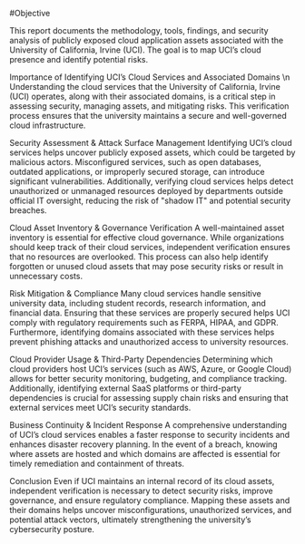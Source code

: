 #Objective

This report documents the methodology, tools, findings, and security analysis of publicly exposed cloud application assets associated with the University of California, Irvine (UCI). The goal is to map UCI’s cloud presence and identify potential risks.

Importance of Identifying UCI’s Cloud Services and Associated Domains \n
Understanding the cloud services that the University of California, Irvine (UCI) operates, along with their associated domains, is a critical step in assessing security, managing assets, and mitigating risks. This verification process ensures that the university maintains a secure and well-governed cloud infrastructure.

Security Assessment & Attack Surface Management
Identifying UCI’s cloud services helps uncover publicly exposed assets, which could be targeted by malicious actors. Misconfigured services, such as open databases, outdated applications, or improperly secured storage, can introduce significant vulnerabilities. Additionally, verifying cloud services helps detect unauthorized or unmanaged resources deployed by departments outside official IT oversight, reducing the risk of "shadow IT" and potential security breaches.

Cloud Asset Inventory & Governance Verification
A well-maintained asset inventory is essential for effective cloud governance. While organizations should keep track of their cloud services, independent verification ensures that no resources are overlooked. This process can also help identify forgotten or unused cloud assets that may pose security risks or result in unnecessary costs.

Risk Mitigation & Compliance
Many cloud services handle sensitive university data, including student records, research information, and financial data. Ensuring that these services are properly secured helps UCI comply with regulatory requirements such as FERPA, HIPAA, and GDPR. Furthermore, identifying domains associated with these services helps prevent phishing attacks and unauthorized access to university resources.

Cloud Provider Usage & Third-Party Dependencies
Determining which cloud providers host UCI’s services (such as AWS, Azure, or Google Cloud) allows for better security monitoring, budgeting, and compliance tracking. Additionally, identifying external SaaS platforms or third-party dependencies is crucial for assessing supply chain risks and ensuring that external services meet UCI’s security standards.

Business Continuity & Incident Response
A comprehensive understanding of UCI’s cloud services enables a faster response to security incidents and enhances disaster recovery planning. In the event of a breach, knowing where assets are hosted and which domains are affected is essential for timely remediation and containment of threats.

Conclusion
Even if UCI maintains an internal record of its cloud assets, independent verification is necessary to detect security risks, improve governance, and ensure regulatory compliance. Mapping these assets and their domains helps uncover misconfigurations, unauthorized services, and potential attack vectors, ultimately strengthening the university’s cybersecurity posture.